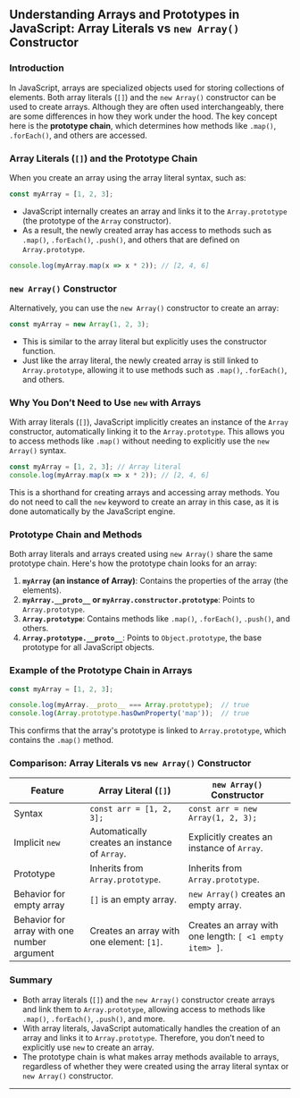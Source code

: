 ## **Understanding Arrays and Prototypes in JavaScript: Array Literals vs `new Array()` Constructor**

### **Introduction**

In JavaScript, arrays are specialized objects used for storing collections of elements. Both array literals (`[]`) and the `new Array()` constructor can be used to create arrays. Although they are often used interchangeably, there are some differences in how they work under the hood. The key concept here is the **prototype chain**, which determines how methods like `.map()`, `.forEach()`, and others are accessed.

### **Array Literals (`[]`) and the Prototype Chain**

When you create an array using the array literal syntax, such as:

```javascript
const myArray = [1, 2, 3];
```

- JavaScript internally creates an array and links it to the `Array.prototype` (the prototype of the `Array` constructor).
- As a result, the newly created array has access to methods such as `.map()`, `.forEach()`, `.push()`, and others that are defined on `Array.prototype`.
  
```javascript
console.log(myArray.map(x => x * 2)); // [2, 4, 6]
```

### **`new Array()` Constructor**

Alternatively, you can use the `new Array()` constructor to create an array:

```javascript
const myArray = new Array(1, 2, 3);
```

- This is similar to the array literal but explicitly uses the constructor function.
- Just like the array literal, the newly created array is still linked to `Array.prototype`, allowing it to use methods such as `.map()`, `.forEach()`, and others.

### **Why You Don’t Need to Use `new` with Arrays**

With array literals (`[]`), JavaScript implicitly creates an instance of the `Array` constructor, automatically linking it to the `Array.prototype`. This allows you to access methods like `.map()` without needing to explicitly use the `new Array()` syntax.

```javascript
const myArray = [1, 2, 3]; // Array literal
console.log(myArray.map(x => x * 2)); // [2, 4, 6]
```

This is a shorthand for creating arrays and accessing array methods. You do not need to call the `new` keyword to create an array in this case, as it is done automatically by the JavaScript engine.

### **Prototype Chain and Methods**

Both array literals and arrays created using `new Array()` share the same prototype chain. Here's how the prototype chain looks for an array:

1. **`myArray` (an instance of Array)**: Contains the properties of the array (the elements).
2. **`myArray.__proto__` or `myArray.constructor.prototype`**: Points to `Array.prototype`.
3. **`Array.prototype`**: Contains methods like `.map()`, `.forEach()`, `.push()`, and others.
4. **`Array.prototype.__proto__`**: Points to `Object.prototype`, the base prototype for all JavaScript objects.

### **Example of the Prototype Chain in Arrays**

```javascript
const myArray = [1, 2, 3];

console.log(myArray.__proto__ === Array.prototype);  // true
console.log(Array.prototype.hasOwnProperty('map'));  // true
```

This confirms that the array's prototype is linked to `Array.prototype`, which contains the `.map()` method.

### **Comparison: Array Literals vs `new Array()` Constructor**

| Feature                       | Array Literal (`[]`)                             | `new Array()` Constructor          |
|-------------------------------|--------------------------------------------------|------------------------------------|
| Syntax                        | `const arr = [1, 2, 3];`                        | `const arr = new Array(1, 2, 3);`  |
| Implicit `new`                 | Automatically creates an instance of `Array`.    | Explicitly creates an instance of `Array`. |
| Prototype                      | Inherits from `Array.prototype`.                 | Inherits from `Array.prototype`.   |
| Behavior for empty array       | `[]` is an empty array.                         | `new Array()` creates an empty array. |
| Behavior for array with one number argument | Creates an array with one element: `[1]`. | Creates an array with one length: `[ <1 empty item> ]`. |

### **Summary**

- Both array literals (`[]`) and the `new Array()` constructor create arrays and link them to `Array.prototype`, allowing access to methods like `.map()`, `.forEach()`, `.push()`, and more.
- With array literals, JavaScript automatically handles the creation of an array and links it to `Array.prototype`. Therefore, you don’t need to explicitly use `new` to create an array.
- The prototype chain is what makes array methods available to arrays, regardless of whether they were created using the array literal syntax or `new Array()` constructor.
---